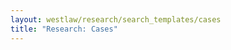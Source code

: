 ```yaml
---
layout: westlaw/research/search_templates/cases
title: "Research: Cases"
---
```


<!--- This child document initializes the page in Jekyll. -->